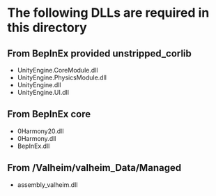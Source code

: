 # The following DLLs are required in this directory

## From BepInEx provided unstripped_corlib

- UnityEngine.CoreModule.dll
- UnityEngine.PhysicsModule.dll
- UnityEngine.dll
- UnityEngine.UI.dll

## From BepInEx core

- 0Harmony20.dll
- 0Harmony.dll
- BepInEx.dll

## From <steamapps common directory>/Valheim/valheim_Data/Managed

- assembly_valheim.dll
